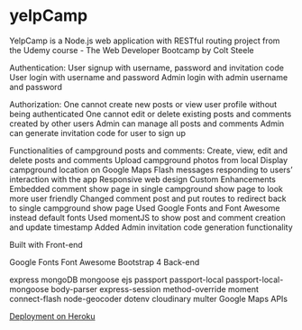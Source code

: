 # yelpCamp
YelpCamp is a Node.js web application with RESTful routing project from the Udemy course - The Web Developer Bootcamp by Colt Steele



Authentication:
User signup with username, password and invitation code
User login with username and password
Admin login with admin username and password

Authorization:
One cannot create new posts or view user profile without being authenticated
One cannot edit or delete existing posts and comments created by other users
Admin can manage all posts and comments
Admin can generate invitation code for user to sign up

Functionalities of campground posts and comments:
Create, view, edit and delete posts and comments
Upload campground photos from local
Display campground location on Google Maps
Flash messages responding to users’ interaction with the app
Responsive web design
Custom Enhancements
Embedded comment show page in single campground show page to look more user friendly
Changed comment post and put routes to redirect back to single campground show page
Used Google Fonts and Font Awesome instead default fonts
Used momentJS to show post and comment creation and update timestamp
Added Admin invitation code generation functionality

Built with
Front-end

Google Fonts
Font Awesome
Bootstrap 4
Back-end

express
mongoDB
mongoose
ejs
passport
passport-local
passport-local-mongoose
body-parser
express-session
method-override
moment
connect-flash
node-geocoder
dotenv
cloudinary
multer
Google Maps APIs

[Deployment on Heroku](https://young-taiga-22812.herokuapp.com)
